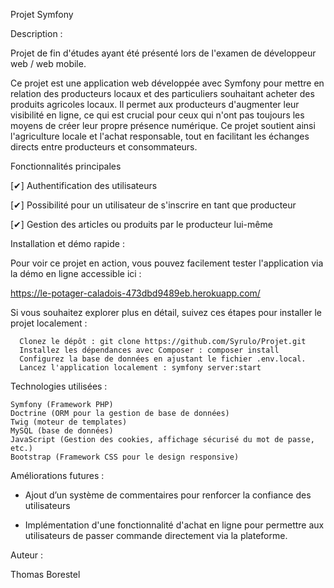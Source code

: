 Projet Symfony

Description :
  
Projet de fin d'études ayant été présenté lors de l'examen de développeur web / web mobile.
  
Ce projet est une application web développée avec Symfony pour mettre en relation des producteurs locaux et des particuliers souhaitant acheter des produits agricoles locaux.
Il permet aux producteurs d'augmenter leur visibilité en ligne, ce qui est crucial pour ceux qui n'ont pas toujours les moyens de créer leur propre présence numérique.
Ce projet soutient ainsi l'agriculture locale et l'achat responsable, tout en facilitant les échanges directs entre producteurs et consommateurs.

Fonctionnalités principales

  [✔] Authentification des utilisateurs
  
  [✔] Possibilité pour un utilisateur de s'inscrire en tant que producteur
  
  [✔] Gestion des articles ou produits par le producteur lui-même

Installation et démo rapide :

  Pour voir ce projet en action, vous pouvez facilement tester l'application via la démo en ligne accessible ici :
  
  https://le-potager-caladois-473dbd9489eb.herokuapp.com/ 
  
  Si vous souhaitez explorer plus en détail, suivez ces étapes pour installer le projet localement :
  
      Clonez le dépôt : git clone https://github.com/Syrulo/Projet.git
      Installez les dépendances avec Composer : composer install
      Configurez la base de données en ajustant le fichier .env.local.
      Lancez l'application localement : symfony server:start

Technologies utilisées :

    Symfony (Framework PHP)
    Doctrine (ORM pour la gestion de base de données)
    Twig (moteur de templates)
    MySQL (base de données)
    JavaScript (Gestion des cookies, affichage sécurisé du mot de passe, etc.)
    Bootstrap (Framework CSS pour le design responsive)
    
Améliorations futures :

- Ajout d’un système de commentaires pour renforcer la confiance des utilisateurs

- Implémentation d'une fonctionnalité d'achat en ligne pour permettre aux utilisateurs de passer commande directement via la plateforme.

Auteur :

Thomas Borestel
